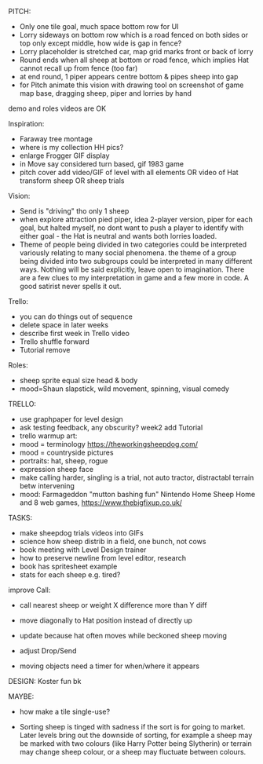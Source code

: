 PITCH:
+ Only one tile goal, much space bottom row for UI
+ Lorry sideways on bottom row which is a road fenced on both sides or top only except middle, how wide is gap in fence?
+ Lorry placeholder is stretched car, map grid marks front or back of lorry
+ Round ends when all sheep at bottom or road fence, which implies Hat cannot recall up from fence (too far)
+ at end round, 1 piper appears centre bottom & pipes sheep into gap
+ for Pitch animate this vision with drawing tool on screenshot of game map base, dragging sheep, piper and lorries by hand

demo and roles videos are OK

Inspiration:
+ Faraway tree montage
+ where is my collection HH pics?
+ enlarge Frogger GIF display
+ in Move say considered turn based, gif 1983 game
+ pitch cover add video/GIF of level with all elements OR video of Hat transform sheep OR sheep trials

Vision:
+ Send is "driving" tho only 1 sheep
+ when explore attraction pied piper, idea 2-player version, piper for each goal, but halted myself, no dont want to push a player to identify with either goal - the Hat is neutral and wants both lorries loaded. 
+  Theme of people being divided in two categories could be interpreted variously relating to many social phenomena.  the theme of a group being divided into two subgroups could be interpreted in many different ways. Nothing will be said explicitly, leave open to imagination. There are a few clues to my interpretation in game and a few more in code. A good satirist never spells it out.

Trello:
+ you can do things out of sequence
+ delete space in later weeks
+ describe first week in Trello video
+ Trello shuffle forward
+ Tutorial remove

Roles:
+ sheep sprite equal size head & body
+ mood=Shaun slapstick, wild movement, spinning, visual comedy

TRELLO:
+ use graphpaper for level design 
+ ask testing feedback, any obscurity? week2 add Tutorial
+ trello warmup art: 
+ mood = terminology https://theworkingsheepdog.com/
+ mood = countryside pictures
+ portraits: hat, sheep, rogue 
+ expression sheep face
+ make calling harder, singling is a trial, not auto tractor, distractabl terrain betw intervening
+ mood: Farmageddon "mutton bashing fun" Nintendo Home Sheep Home and 8 web games, https://www.thebigfixup.co.uk/

TASKS:
+ make sheepdog trials videos into GIFs
+ science how sheep distrib in a field, one bunch, not cows
+ book meeting with Level Design trainer
+ how to preserve newline from level editor, research
+ book has spritesheet example 
+ stats for each sheep e.g. tired?

improve Call:
+ call nearest sheep or weight X difference more than Y diff 
+ move diagonally to Hat position instead of directly up
+ update because hat often moves while beckoned sheep moving

+ adjust Drop/Send

+ moving objects need a timer for when/where it appears

DESIGN:
Koster fun bk

MAYBE:
+ how make a tile single-use?

+ Sorting sheep is tinged with sadness if the sort is for going to market. Later levels bring out the downside of sorting, for example a sheep may be marked with two colours (like Harry Potter being Slytherin) or terrain may change sheep colour, or a sheep may fluctuate between colours.